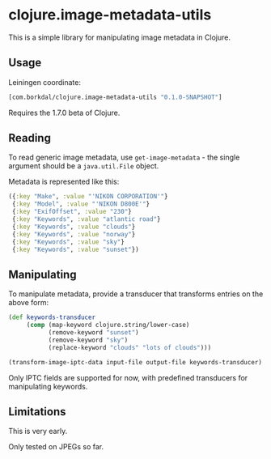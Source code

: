 # clojure.image-metadata-utils

This is a simple library for manipulating image metadata in Clojure.

## Usage

Leiningen coordinate:

```clj
[com.borkdal/clojure.image-metadata-utils "0.1.0-SNAPSHOT"]
```

Requires the 1.7.0 beta of Clojure.

## Reading

To read generic image metadata, use `get-image-metadata` - the single
argument should be a `java.util.File` object.

Metadata is represented like this:

```clojure
({:key "Make", :value "'NIKON CORPORATION'"}
 {:key "Model", :value "'NIKON D800E'"}
 {:key "ExifOffset", :value "230"}
 {:key "Keywords", :value "atlantic road"}
 {:key "Keywords", :value "clouds"}
 {:key "Keywords", :value "norway"}
 {:key "Keywords", :value "sky"}
 {:key "Keywords", :value "sunset"})
```

## Manipulating

To manipulate metadata, provide a transducer that transforms entries
on the above form:

```clojure
(def keywords-transducer
	 (comp (map-keyword clojure.string/lower-case)
		   (remove-keyword "sunset")
		   (remove-keyword "sky")
		   (replace-keyword "clouds" "lots of clouds")))

(transform-image-iptc-data input-file output-file keywords-transducer)
```

Only IPTC fields are supported for now, with predefined transducers
for manipulating keywords.

## Limitations

This is very early.

Only tested on JPEGs so far.

